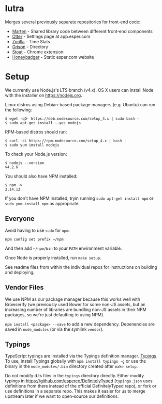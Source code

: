 # lutra
Merges several previously separate repositories for front-end code:
* [Marten](https://github.com/esperco/marten) - Shared library code between different front-end components
* [Otter](https://github.com/esperco/otter) - Settings page at app.esper.com
* [Zorilla](https://github.com/esperco/zorilla) - Time Stats
* [Grison](https://github.com/esperco/grison) - Directory
* [Stoat](https://github.com/esperco/stoat) - Chrome extension
* [Honeybadger](https://github.com/esperco/stoat) - Static esper.com website


Setup
=====

We currently use Node.js's LTS branch (v4.x).
OS X users can install Node with the installer on https://nodejs.org.

Linux distros using Debian-based package managers (e.g. Ubuntu) can run the following:

```
$ wget -qO- https://deb.nodesource.com/setup_4.x | sudo bash -
$ sudo apt-get install --yes nodejs
```

RPM-based distros should run:

```
$ curl -sL https://rpm.nodesource.com/setup_4.x | bash -
$ sudo yum install nodejs
```

To check your Node.js version:

```
$ nodejs --version
v4.2.6
```

You should also have NPM installed:

```
$ npm -v
2.14.12
```

If you don't have NPM installed, tryin running `sudo apt-get install npm` or
`sudo yum install npm` as appropriate.

Everyone
--------

Avoid having to use `sudo` for `npm`:
```
npm config set prefix ~/npm
```

And then add `~/npm/bin` to your `PATH` environment variable.

Once Node is properly installed, run `make setup`.

See readme files from within the individual repos for instructions on building
and deploying.


Vendor Files
------------
We use NPM as our package manager because this works well with Browserify (we
previously used Bower for some non-JS assets, but an increasing number of
libraries are bundling non-JS assets in their NPM packages, so we're just 
defaulting to using NPM).

`npm install <package> --save` to add a new dependency. Depenencies are saved
in `node_modules` (or via the symlink `vendor`).


Typings
-------
TypeScript typings are installed via the Typings definition manager.
[Typings](https://github.com/typings/typings). To use, install Typings
globally with `npm install typings -g` or use the binary in the
`node_modules/.bin` directory created after `make setup`.

Do not modify d.ts files in the `typings` directory directly. Either modify
typings in https://github.com/esperco/DefinitelyTyped (`typings.json` uses
definitions from there instead of the official DefinitelyTyped repo), or
fork or use definitions in a separate repo. This makes it easier for us to
merge upstream later if we want to open-source our definitions.
